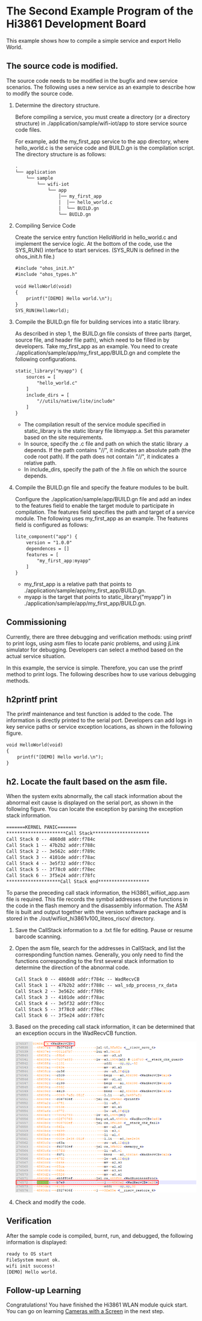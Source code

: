 # The Second Example Program of the Hi3861 Development Board<a name="EN-US_TOPIC_0000001053183925"></a>

This example shows how to compile a simple service and export Hello World.

## The source code is modified.<a name="section9360141181414"></a>

The source code needs to be modified in the bugfix and new service scenarios. The following uses a new service as an example to describe how to modify the source code.

1.  Determine the directory structure.

    Before compiling a service, you must create a directory \(or a directory structure\) in ./application/sample/wifi-iot/app to store service source code files.

    For example, add the my\_first\_app service to the app directory, where hello\_world.c is the service code and BUILD.gn is the compilation script. The directory structure is as follows:

    ```
    .
    └── application
        └── sample
            └── wifi-iot
                └── app
                    │── my_first_app
                    │  │── hello_world.c
                    │  └── BUILD.gn
                    └── BUILD.gn
    ```

2.  Compiling Service Code

    Create the service entry function HelloWorld in hello\_world.c and implement the service logic. At the bottom of the code, use the SYS\_RUN\(\) interface to start services. \(SYS\_RUN is defined in the ohos\_init.h file.\)

    ```
    #include "ohos_init.h"
    #include "ohos_types.h"
    
    void HelloWorld(void)
    {
        printf("[DEMO] Hello world.\n");
    }
    SYS_RUN(HelloWorld);
    ```

3.  Compile the BUILD.gn file for building services into a static library.

    As described in step 1, the BUILD.gn file consists of three parts \(target, source file, and header file path\), which need to be filled in by developers. Take my\_first\_app as an example. You need to create ./application/sample/app/my\_first\_app/BUILD.gn and complete the following configurations.

    ```
    static_library("myapp") {
        sources = [
            "hello_world.c"
        ]
        include_dirs = [
            "//utils/native/lite/include"
        ]
    }
    ```

    -   The compilation result of the service module specified in static\_library is the static library file libmyapp.a. Set this parameter based on the site requirements.
    -   In source, specify the .c file and path on which the static library .a depends. If the path contains "//", it indicates an absolute path \(the code root path\). If the path does not contain "//", it indicates a relative path.
    -   In include\_dirs, specify the path of the .h file on which the source depends.

4.  Compile the BUILD.gn file and specify the feature modules to be built.

    Configure the ./application/sample/app/BUILD.gn file and add an index to the features field to enable the target module to participate in compilation. The features field specifies the path and target of a service module. The following uses my\_first\_app as an example. The features field is configured as follows:

    ```
    lite_component("app") {
        version = "1.0.0"
        dependences = []
        features = [
            "my_first_app:myapp"
        ]
    }
    ```

    -   my\_first\_app is a relative path that points to ./application/sample/app/my\_first\_app/BUILD.gn.
    -   myapp is the target that points to static\_library\("myapp"\) in ./application/sample/app/my\_first\_app/BUILD.gn.


## Commissioning<a name="section1621064881419"></a>

Currently, there are three debugging and verification methods: using printf to print logs, using asm files to locate panic problems, and using jLink simulator for debugging. Developers can select a method based on the actual service situation.

In this example, the service is simple. Therefore, you can use the printf method to print logs. The following describes how to use various debugging methods.

## h2printf print<a name="section1246911301217"></a>

The printf maintenance and test function is added to the code. The information is directly printed to the serial port. Developers can add logs in key service paths or service exception locations, as shown in the following figure.

```
void HelloWorld(void)
{
    printf("[DEMO] Hello world.\n");
}
```

## h2. Locate the fault based on the asm file.<a name="section197271353219"></a>

When the system exits abnormally, the call stack information about the abnormal exit cause is displayed on the serial port, as shown in the following figure. You can locate the exception by parsing the exception stack information.

```
=======KERNEL PANIC=======
**********************Call Stack*********************
Call Stack 0 -- 4860d8 addr:f784c
Call Stack 1 -- 47b2b2 addr:f788c
Call Stack 2 -- 3e562c addr:f789c
Call Stack 3 -- 4101de addr:f78ac
Call Stack 4 -- 3e5f32 addr:f78cc
Call Stack 5 -- 3f78c0 addr:f78ec
Call Stack 6 -- 3f5e24 addr:f78fc
********************Call Stack end*******************
```

To parse the preceding call stack information, the Hi3861\_wifiiot\_app.asm file is required. This file records the symbol addresses of the functions in the code in the flash memory and the disassembly information. The ASM file is built and output together with the version software package and is stored in the ./out/wifiiot\_hi3861v100\_liteos\_riscv/ directory.

1.  Save the CallStack information to a .txt file for editing. Pause or resume barcode scanning.
2.  Open the asm file, search for the addresses in CallStack, and list the corresponding function names. Generally, you only need to find the functions corresponding to the first several stack information to determine the direction of the abnormal code.

    ```
    Call Stack 0 -- 4860d8 addr:f784c -- WadRecvCB
    Call Stack 1 -- 47b2b2 addr:f788c -- wal_sdp_process_rx_data
    Call Stack 2 -- 3e562c addr:f789c
    Call Stack 3 -- 4101de addr:f78ac
    Call Stack 4 -- 3e5f32 addr:f78cc
    Call Stack 5 -- 3f78c0 addr:f78ec
    Call Stack 6 -- 3f5e24 addr:f78fc
    ```

3.  Based on the preceding call stack information, it can be determined that an exception occurs in the WadRecvCB function.

    ![](figures/en-us_image_0000001054763554.png)

4.  Check and modify the code.

## Verification<a name="section18115713118"></a>

After the sample code is compiled, burnt, run, and debugged, the following information is displayed:

```
ready to OS start
FileSystem mount ok.
wifi init success!
[DEMO] Hello world.
```

## Follow-up Learning<a name="section9712145420182"></a>

Congratulations! You have finished the Hi3861 WLAN module quick start. You can go on learning  [Cameras with a Screen](en-us_topic_0000001052854655.md)  in the next step.

